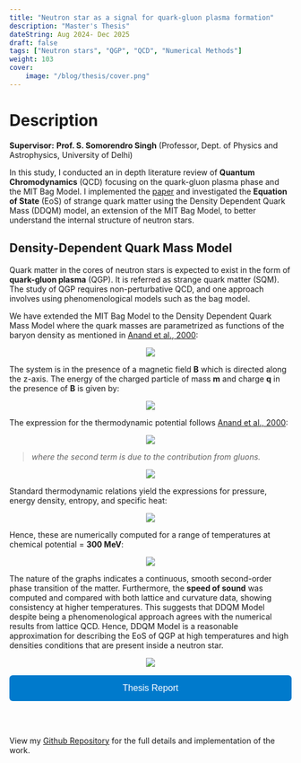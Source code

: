 ```yaml
---
title: "Neutron star as a signal for quark-gluon plasma formation"
description: "Master's Thesis"
dateString: Aug 2024- Dec 2025
draft: false
tags: ["Neutron stars", "QGP", "QCD", "Numerical Methods"]
weight: 103
cover:
    image: "/blog/thesis/cover.png"
---
```


# Description

**Supervisor:** **Prof. S. Somorendro Singh** (Professor, Dept. of Physics and Astrophysics, University of Delhi) 

In this study, I conducted an in depth literature review of **Quantum Chromodynamics** (QCD) focusing on the quark-gluon plasma phase and the MIT Bag Model. I implemented the [paper](https://iopscience.iop.org/article/10.1086/309144) and investigated the **Equation of State** (EoS) of strange quark matter  using the Density Dependent Quark Mass (DDQM) model, an extension of the MIT Bag Model, to better understand the internal structure of neutron stars.

## Density-Dependent Quark Mass Model

Quark matter in the cores of neutron stars is expected to exist in the form of **quark-gluon plasma** (QGP). It is referred as strange quark matter (SQM). The study of QGP requires non-perturbative QCD, and one approach involves using phenomenological models such as the bag model.

We have extended the MIT Bag Model to the Density Dependent Quark Mass Model where the quark masses are parametrized as functions of the baryon density as mentioned in [Anand et al., 2000](https://iopscience.iop.org/article/10.1086/309144):

<div style="display: flex; justify-content: center; margin: 10px 0;">
  <img src="/blog/thesis/mass.png" style="max-width: 100%; height: auto;">
</div>

The system is in the presence of a magnetic field **B** which is directed along the z-axis. The energy of the charged particle of mass **m** and charge **q** in the presence of **B** is given by:

<div style="display: flex; justify-content: center; margin: 10px 0;">
  <img src="/blog/thesis/energy.png" style="max-width: 100%; height: auto;">
</div>

The expression for the thermodynamic potential follows [Anand et al., 2000](https://iopscience.iop.org/article/10.1086/309144):

<div style="display: flex; justify-content: center; margin: 10px 0;">
  <img src="/blog/thesis/potential1.png" style="max-width: 80%; height: auto;">
</div>

> _where the second term is due to the contribution from gluons._

<div style="display: flex; justify-content: center; margin: 10px 0;">
  <img src="/blog/thesis/potential2.png" style="max-width: 100%; height: auto;">
</div>

Standard thermodynamic relations yield the expressions for pressure, energy density, entropy, and specific heat:

<div style="display: flex; justify-content: center; margin: 10px 0;">
  <img src="/blog/thesis/relations.png" style="max-width: 50%; height: auto;">
</div>

Hence, these are numerically computed for a range of temperatures at chemical potential = **300 MeV**:

<div style="display: flex; justify-content: center; margin: 10px 0;">
  <img src="/blog/thesis/plots.png" style="max-width: 120%; height: auto;">
</div>

The nature of the graphs indicates a continuous, smooth second-order phase transition of the matter. Furthermore, the **speed of sound** was computed and compared with both lattice and curvature data, showing consistency at higher temperatures. This suggests that DDQM Model despite being a phenomenological approach agrees with the numerical results from lattice QCD. Hence, DDQM Model is a reasonable approximation for describing the EoS of QGP at high temperatures and high densities conditions that are present inside a neutron star.

<div style="display: flex; justify-content: center; margin: 10px 0;">
  <img src="/blog/thesis/cs2.png" style="max-width: 60%; height: auto;">
</div>

<div style="display: flex; flex-direction: column; gap: 15px; margin-top: 15px;">

  <a href="https://drive.google.com/file/d/1G-Ww_Pvn-I0Jd1doXdVe5DYmvnPAvA-U/view?usp=sharing" target="_blank" rel="noopener" style="text-decoration: none;">
    <button style="width: 100%; padding: 14px 24px; font-size: 16px; background-color: #007acc; color: white; border: none; border-radius: 6px; cursor: pointer;">
      Thesis Report
    </button>
  </a>

</div>

<br><br>

View my [Github Repository](https://github.com/anishak20/Master-Thesis/tree/main) for the full details and implementation of the work.
